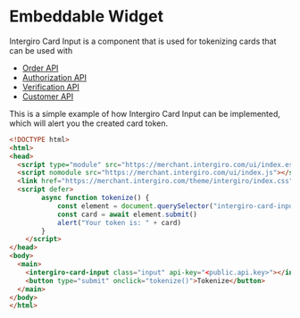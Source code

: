 # Embeddable Widget
Intergiro Card Input is a component that is used for tokenizing cards that can be used with 

- [Order API](../order/create)
- [Authorization API](../../integrate/acquiring/api#authorization)
- [Verification API](../../integrate/acquiring/api#verification)
- [Customer API](../customer/create)

This is a simple example of how Intergiro Card Input can be implemented, which will alert you the created card token. 

``` html + js
<!DOCTYPE html>
<html>
<head>
  <script type="module" src="https://merchant.intergiro.com/ui/index.esm.js"></script>
  <script nomodule src="https://merchant.intergiro.com/ui/index.js"></script>
  <link href="https://merchant.intergiro.com/theme/intergiro/index.css" rel="stylesheet">
  <script defer>
		async function tokenize() {
			const element = document.querySelector("intergiro-card-input")
			const card = await element.submit()
			alert("Your token is: " + card)
		}
	</script>
</head>
<body>
  <main>
    <intergiro-card-input class="input" api-key="<public.api.key>"></intergiro-card-input>
    <button type="submit" onclick="tokenize()">Tokenize</button>
  </main>
</body>
</html>
```

<!-- ## Error -->
